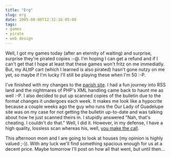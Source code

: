 ```yaml
---
title: "Erg"
slug: erg
date: 2005-08-06T12:32:16-05:00
tags:
- games
- pirate
- web design
---
```

Well, I got my games today (after an eternity of waiting) and surprise, surprise they're pirated copies :-@. I'm hoping I can get a refund and if I can't get that I hope at least that these games won't fritz on me immediatly. But, my ALttP cart (which I learned is also pirated) hasn't gone nutzy on me yet, so maybe if I'm lucky I'll still be playing these when I'm 50 :-P.

I've finished with my changes to the [parish site](http://www.parishofstpeter.net). I had a fun journey into RSS land and the nightmares of PHP's XML handling came back to haunt me as well :-P. I also decided to put up scanned copies of the bulletin due to the format changes it undergoes each week. It makes me look like a hypocrite because a couple weeks ago the guy who runs the Our Lady of Guadelupe site was on my case for not getting the bulletin up-to-date and was talking about how he just scanned theirs in. I stupidly answered "Nah, that's cheating. I couldn't do that." Well, I did it. However, in my defense, I have a high quality, lossless scan whereas his, well, [you make the call](http://www.ourladyofguadalupe-dewey.org/bulletin.htm).

This afternoon mom and I are going to look at houses (my opinion is highly valued ;-)). With any luck we'll find something spacious enough for us at a decent price. Maybe tomorrow I'll post on how all that went, but until then...

